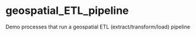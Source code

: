 # geospatial_ETL_pipeline
Demo processes that run a geospatial ETL (extract/transform/load) pipeline
